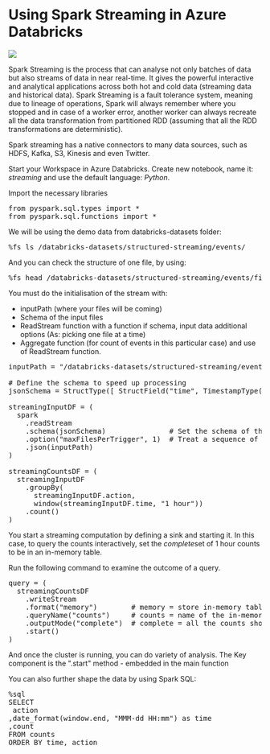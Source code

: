 
<!-- README.md was wriiten in beautiful MacDown  -->
# Using Spark Streaming in Azure Databricks



<!-- badges: start -->
![](http://img.shields.io/badge/Azure-Databricks-red.svg)

<!-- badges: end -->




<!-- wp:paragraph -->
<p>Spark Streaming is the process that can analyse not only batches of data but also streams of data in near real-time. It gives the powerful interactive and analytical applications across both hot and cold data (streaming data and historical data). Spark Streaming is a fault tolerance system, meaning due to lineage of operations, Spark will always remember where you stopped and in case of a worker error, another worker can always recreate all the data transformation from partitioned RDD (assuming that all the RDD transformations are deterministic).</p>
<!-- /wp:paragraph -->

<div>
<p>

</p>
</div>


<!-- wp:paragraph -->
<p>Spark streaming has a native connectors to many data sources, such as HDFS, Kafka, S3, Kinesis and even Twitter.</p>
<!-- /wp:paragraph -->

<!-- wp:paragraph -->
<p>Start your Workspace in Azure Databricks. Create new notebook, name it: <em>streaming</em> and use the default language: <em>Python</em>. </p>
<!-- /wp:paragraph -->

<!-- wp:paragraph -->
<p>Import the necessary libraries</p>
<!-- /wp:paragraph -->

<!-- wp:syntaxhighlighter/code -->
<pre class="wp-block-syntaxhighlighter-code">
from pyspark.sql.types import *
from pyspark.sql.functions import *</pre>
<!-- /wp:syntaxhighlighter/code -->

<!-- wp:paragraph -->
<p>We will be using the demo data from databricks-datasets folder:</p>
<!-- /wp:paragraph -->

<!-- wp:syntaxhighlighter/code -->
<pre class="wp-block-syntaxhighlighter-code">%fs ls /databricks-datasets/structured-streaming/events/</pre>
<!-- /wp:syntaxhighlighter/code -->



<!-- wp:paragraph -->
<p>And you can check the structure of one file, by using:</p>
<!-- /wp:paragraph -->

<!-- wp:syntaxhighlighter/code -->
<pre class="wp-block-syntaxhighlighter-code">%fs head /databricks-datasets/structured-streaming/events/file-0.json</pre>
<!-- /wp:syntaxhighlighter/code -->



<!-- wp:paragraph -->
<p>You must do the  initialisation of the stream with:</p>
<!-- /wp:paragraph -->

<!-- wp:list -->
<ul><li>inputPath (where your files will be coming)</li><li>Schema of the input files</li><li>ReadStream function with a function if schema, input data additional options (As: picking one file at a time)</li><li>Aggregate function (for count of events in this particular case) and use of ReadStream function.</li></ul>
<!-- /wp:list -->

<!-- wp:syntaxhighlighter/code -->
<pre class="wp-block-syntaxhighlighter-code">inputPath = "/databricks-datasets/structured-streaming/events/"

# Define the schema to speed up processing
jsonSchema = StructType([ StructField("time", TimestampType(), True), StructField("action", StringType(), True) ])

streamingInputDF = (
  spark
    .readStream
    .schema(jsonSchema)               # Set the schema of the JSON data
    .option("maxFilesPerTrigger", 1)  # Treat a sequence of files as stream of one at a time
    .json(inputPath)
)

streamingCountsDF = (
  streamingInputDF
    .groupBy(
      streamingInputDF.action,
      window(streamingInputDF.time, "1 hour"))
    .count()
)</pre>
<!-- /wp:syntaxhighlighter/code -->

<!-- wp:paragraph -->
<p>You start a streaming computation by defining a sink and starting it. In this case, to query the counts interactively, set the <em>complete</em>set of 1 hour counts to be in an in-memory table.</p>
<!-- /wp:paragraph -->

<!-- wp:paragraph -->
<p>Run the following command to examine the outcome of a query.</p>
<!-- /wp:paragraph -->

<!-- wp:syntaxhighlighter/code -->
<pre class="wp-block-syntaxhighlighter-code">query = (
  streamingCountsDF
    .writeStream
    .format("memory")        # memory = store in-memory table (for testing only)
    .queryName("counts")     # counts = name of the in-memory table
    .outputMode("complete")  # complete = all the counts should be in the table
    .start()
)</pre>
<!-- /wp:syntaxhighlighter/code -->

<!-- wp:paragraph -->
<p>And once the cluster is running, you can do variety of analysis.  The Key component is the ".start" method - embedded in the main function</p>
<!-- /wp:paragraph -->

<!-- wp:paragraph -->
<p>You can also further shape the data by using Spark SQL:</p>
<!-- /wp:paragraph -->

<!-- wp:syntaxhighlighter/code -->
<pre class="wp-block-syntaxhighlighter-code">%sql 
SELECT 
 action
,date_format(window.end, "MMM-dd HH:mm") as time
,count 
FROM counts 
ORDER BY time, action</pre>
<!-- /wp:syntaxhighlighter/code -->







